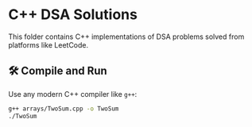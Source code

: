# C++ DSA Solutions

This folder contains C++ implementations of DSA problems solved from platforms like LeetCode.

## 🛠️ Compile and Run

Use any modern C++ compiler like `g++`:

```bash
g++ arrays/TwoSum.cpp -o TwoSum
./TwoSum
